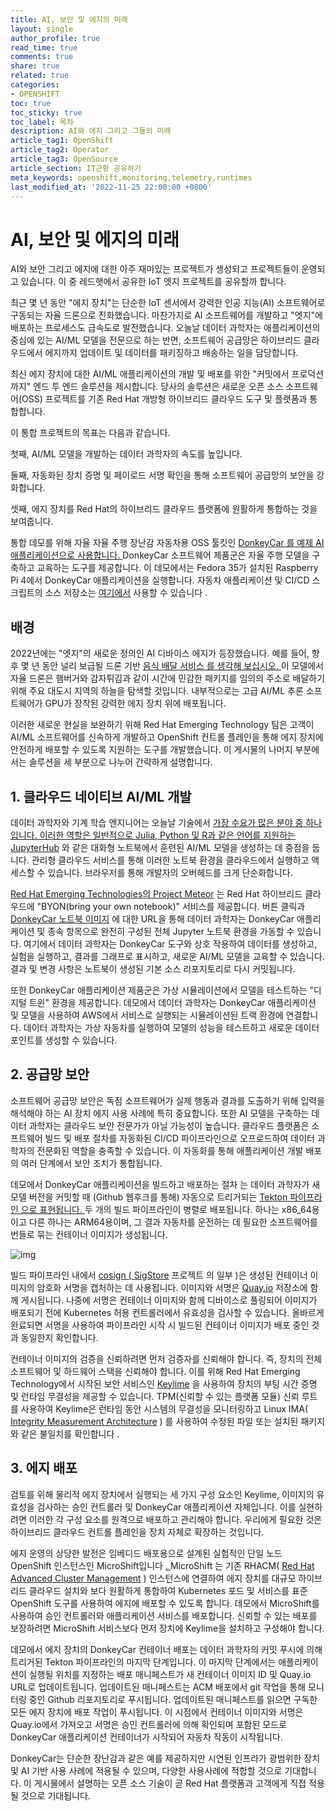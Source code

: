 ```yaml
---
title: AI, 보안 및 에지의 미래
layout: single
author_profile: true
read_time: true
comments: true
share: true
related: true
categories:
- OPENSHIFT
toc: true
toc_sticky: true
toc_label: 목차
description: AI와 에지 그리고 그들의 미래
article_tag1: OpenShift
article_tag2: Operator
article_tag3: OpenSource
article_section: IT근황 공유하기
meta_keywords: openshift,monitoring,telemetry,runtimes
last_modified_at: '2022-11-25 22:00:00 +0800'
---
```




# AI, 보안 및 에지의 미래

AI와 보안 그리고 에지에 대한 아주 재미있는 프로젝트가 생성되고 프로젝트들이 운영되고 있습니다. 이 중 레드햇에서 공유한 IoT 엣지 프로젝트를 공유할까 합니다.



최근 몇 년 동안 "에지 장치"는 단순한 IoT 센서에서 강력한 인공 지능(AI) 소프트웨어로 구동되는 자율 드론으로 진화했습니다. 마찬가지로 AI 소프트웨어를 개발하고 "엣지"에 배포하는 프로세스도 급속도로 발전했습니다. 오늘날 데이터 과학자는 애플리케이션의 중심에 있는 AI/ML 모델을 전문으로 하는 반면, 소프트웨어 공급망은 하이브리드 클라우드에서 에지까지 업데이트 및 데이터를 패키징하고 배송하는 일을 담당합니다.

최신 에지 장치에 대한 AI/ML 애플리케이션의 개발 및 배포를 위한 "커밋에서 프로덕션까지" 엔드 투 엔드 솔루션을 제시합니다. 당사의 솔루션은 새로운 오픈 소스 소프트웨어(OSS) 프로젝트를 기존 Red Hat 개방형 하이브리드 클라우드 도구 및 플랫폼과 통합합니다.



이 통합 프로젝트의 목표는 다음과 같습니다. 

첫째, AI/ML 모델을 개발하는 데이터 과학자의 속도를 높입니다. 

둘째, 자동화된 장치 증명 및 페이로드 서명 확인을 통해 소프트웨어 공급망의 보안을 강화합니다. 

셋째, 에지 장치를 Red Hat의 하이브리드 클라우드 플랫폼에 원활하게 통합하는 것을 보여줍니다.



통합 데모를 위해 자율 자율 주행 장난감 자동차용 OSS 툴킷인 [DonkeyCar 를 예제 AI 애플리케이션으로 사용합니다. ](https://www.donkeycar.com/)DonkeyCar 소프트웨어 제품군은 자율 주행 모델을 구축하고 교육하는 도구를 제공합니다. 이 데모에서는 Fedora 35가 설치된 Raspberry Pi 4에서 DonkeyCar 애플리케이션을 실행합니다. 자동차 애플리케이션 및 CI/CD 스크립트의 소스 저장소는 [여기에서](https://github.com/AICoE/integration-demo-summit-2022) 사용할 수 있습니다 .



## 배경

2022년에는 "엣지"의 새로운 정의인 AI 디바이스 에지가 등장했습니다. 예를 들어, 향후 몇 년 동안 널리 보급될 드론 기반 [음식 배달 서비스 를 생각해 보십시오. ](https://www.forbes.com/sites/saibala/2022/04/24/walgreens--alphabet-launch-inaugural-drone-deliveries-in-dfw/?sh=60ca96727c04)이 모델에서 자율 드론은 햄버거와 감자튀김과 같이 시간에 민감한 패키지를 임의의 주소로 배달하기 위해 주요 대도시 지역의 하늘을 탐색할 것입니다. 내부적으로는 고급 AI/ML 추론 소프트웨어가 GPU가 장착된 강력한 에지 장치 위에 배포됩니다.

이러한 새로운 현실을 보완하기 위해 Red Hat Emerging Technology 팀은 고객이 AI/ML 소프트웨어를 신속하게 개발하고 OpenShift 컨트롤 플레인을 통해 에지 장치에 안전하게 배포할 수 있도록 지원하는 도구를 개발했습니다. 이 게시물의 나머지 부분에서는 솔루션을 세 부분으로 나누어 간략하게 설명합니다.



## 1. 클라우드 네이티브 AI/ML 개발

데이터 과학자와 기계 학습 엔지니어는 오늘날 기술에서 [가장 수요가 많은 분야 중 하나입니다. ](https://www.linkedin.com/pulse/linkedin-jobs-rise-2022-25-us-roles-growing-demand-linkedin-news/)[이러한 역할은 일반적으로 Julia, Python 및 R과 같은 언어를 지원하는 JupyterHub](https://jupyter.org/) 와 같은 대화형 노트북에서 훈련된 AI/ML 모델을 생성하는 데 중점을 둡니다. 관리형 클라우드 서비스를 통해 이러한 노트북 환경을 클라우드에서 실행하고 액세스할 수 있습니다. 브라우저를 통해 개발자의 오버헤드를 크게 단순화합니다.

[Red Hat Emerging Technologies의 Project Meteor](https://operate-first-in-action.catalog.meteor.zone/README.html) 는 Red Hat 하이브리드 클라우드에 "BYON(bring your own notebook)" 서비스를 제공합니다. 버튼 클릭과 [DonkeyCar 노트북 이미지](https://github.com/AICoE/integration-demo-summit-2022) 에 대한 URL을 통해 데이터 과학자는 DonkeyCar 애플리케이션 및 종속 항목으로 완전히 구성된 전체 Jupyter 노트북 환경을 가동할 수 있습니다. 여기에서 데이터 과학자는 DonkeyCar 도구와 상호 작용하여 데이터를 생성하고, 실험을 실행하고, 결과를 그래프로 표시하고, 새로운 AI/ML 모델을 교육할 수 있습니다. 결과 및 변경 사항은 노트북이 생성된 기본 소스 리포지토리로 다시 커밋됩니다.

또한 DonkeyCar 애플리케이션 제품군은 가상 시뮬레이션에서 모델을 테스트하는 "디지털 트윈" 환경을 제공합니다. 데모에서 데이터 과학자는 DonkeyCar 애플리케이션 및 모델을 사용하여 AWS에서 서비스로 실행되는 시뮬레이션된 트랙 환경에 연결합니다. 데이터 과학자는 가상 자동차를 실행하여 모델의 성능을 테스트하고 새로운 데이터 포인트를 생성할 수 있습니다.



## 2. 공급망 보안

소프트웨어 공급망 보안은 독점 소프트웨어가 실제 행동과 결과를 도출하기 위해 입력을 해석해야 하는 AI 장치 에지 사용 사례에 특히 중요합니다. 또한 AI 모델을 구축하는 데이터 과학자는 클라우드 보안 전문가가 아닐 가능성이 높습니다. 클라우드 플랫폼은 소프트웨어 빌드 및 배포 절차를 자동화된 CI/CD 파이프라인으로 오프로드하여 데이터 과학자의 전문화된 역할을 충족할 수 있습니다. 이 자동화를 통해 애플리케이션 개발 배포의 여러 단계에서 보안 조치가 통합됩니다.

데모에서 DonkeyCar 애플리케이션을 빌드하고 배포하는 절차 는 데이터 과학자가 새 모델 버전을 커밋할 때 (Github 웹후크를 통해) 자동으로 트리거되는 [Tekton 파이프라인 으로 표현됩니다. ](https://cloud.redhat.com/blog/introducing-openshift-pipelines)두 개의 빌드 파이프라인이 병렬로 배포됩니다. 하나는 x86_64용이고 다른 하나는 ARM64용이며, 그 결과 자동차를 운전하는 데 필요한 소프트웨어를 번들로 묶는 컨테이너 이미지가 생성됩니다.

![img](https://next.redhat.com/wp-content/uploads/2022/08/image-1024x574.png)

빌드 파이프라인 내에서 [cosign ( ](https://github.com/sigstore/cosign)[SigStore](https://www.sigstore.dev/) 프로젝트 의 일부 )은 생성된 컨테이너 이미지의 암호화 서명을 캡처하는 데 사용됩니다. 이미지와 서명은 [Quay.io](https://quay.io/) 저장소에 함께 게시됩니다. 나중에 서명은 컨테이너 이미지와 함께 디바이스로 풀링되어 이미지가 배포되기 전에 Kubernetes 허용 컨트롤러에서 유효성을 검사할 수 있습니다. 올바르게 완료되면 서명을 사용하여 파이프라인 시작 시 빌드된 컨테이너 이미지가 배포 중인 것과 동일한지 확인합니다.

컨테이너 이미지의 검증을 신뢰하려면 먼저 검증자를 신뢰해야 합니다. 즉, 장치의 전체 소프트웨어 및 하드웨어 스택을 신뢰해야 합니다. 이를 위해 Red Hat Emerging Technology에서 시작된 보안 서비스인 [Keylime](https://next.redhat.com/project/keylime/) 을 사용하여 장치의 부팅 시간 증명 및 런타임 무결성을 제공할 수 있습니다. TPM(신뢰할 수 있는 플랫폼 모듈) 신뢰 루트를 사용하여 Keylime은 런타임 동안 시스템의 무결성을 모니터링하고 Linux IMA( [Integrity Measurement Architecture](https://www.redhat.com/en/blog/how-use-linux-kernels-integrity-measurement-architecture) ) 를 사용하여 수정된 파일 또는 설치된 패키지와 같은 불일치를 확인합니다 .



## 3. 에지 배포

검토를 위해 물리적 에지 장치에서 실행되는 세 가지 구성 요소인 Keylime, 이미지의 유효성을 검사하는 승인 컨트롤러 및 DonkeyCar 애플리케이션 자체입니다. 이를 실현하려면 이러한 각 구성 요소를 원격으로 배포하고 관리해야 합니다. 우리에게 필요한 것은 하이브리드 클라우드 컨트롤 플레인을 장치 자체로 확장하는 것입니다.

에지 운영의 상당한 발전은 임베디드 배포용으로 설계된 실험적인 단일 노드 OpenShift 인스턴스인 MicroShift입니다 [. ](https://github.com/openshift/microshift)MicroShift 는 기존 RHACM( [Red Hat Advanced Cluster Management](https://www.redhat.com/en/technologies/management/advanced-cluster-management) ) 인스턴스에 연결하여 에지 장치를 대규모 하이브리드 클라우드 설치와 보다 원활하게 통합하여 Kubernetes 포드 및 서비스를 표준 OpenShift 도구를 사용하여 에지에 배포할 수 있도록 합니다. 데모에서 MicroShift를 사용하여 승인 컨트롤러와 애플리케이션 서비스를 배포합니다. 신뢰할 수 있는 배포를 보장하려면 MicroShift 서비스보다 먼저 장치에 Keylime을 설치하고 구성해야 합니다.

데모에서 에지 장치의 DonkeyCar 컨테이너 배포는 데이터 과학자의 커밋 푸시에 의해 트리거된 Tekton 파이프라인의 마지막 단계입니다. 이 마지막 단계에서는 애플리케이션이 실행될 위치를 지정하는 배포 매니페스트가 새 컨테이너 이미지 ID 및 Quay.io URL로 업데이트됩니다. 업데이트된 매니페스트는 ACM 배포에서 git 작업을 통해 모니터링 중인 Github 리포지토리로 푸시됩니다. 업데이트된 매니페스트를 읽으면 구독한 모든 에지 장치에 배포 작업이 푸시됩니다. 이 시점에서 컨테이너 이미지와 서명은 Quay.io에서 가져오고 서명은 승인 컨트롤러에 의해 확인되며 포함된 모드로 DonkeyCar 애플리케이션 컨테이너가 시작되어 자동차 작동이 시작됩니다.





DonkeyCar는 단순한 장난감과 같은 예를 제공하지만 시연된 인프라가 광범위한 장치 및 AI 기반 사용 사례에 적용될 수 있으며, 다양한 사용사례에 적합할 것으로 기대합니다. 이 게시물에서 설명하는 오픈 소스 기술이 곧 Red Hat 플랫폼과 고객에게 직접 적용될 것으로 기대됩니다.
